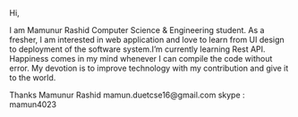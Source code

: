 

Hi,

I am Mamunur Rashid Computer Science & Engineering student. As a
fresher, I am interested in web application and love to learn from UI
design to deployment of the software system.I’m currently learning Rest API.  Happiness comes in my
mind whenever I can compile the code without error. My devotion is to
improve technology with my contribution and give it to the world.


<div>
Thanks 
Mamunur Rashid
mamun.duetcse16@gmail.com
skype : mamun4023
</div>
